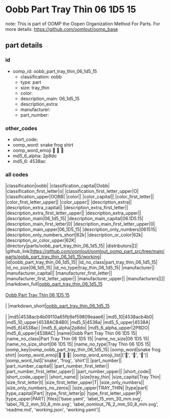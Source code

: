# Oobb Part Tray Thin 06 1D5 15  

note: This is part of OOMP the Oopen Organization Method For Parts. For more details: https://github.com/oomlout/oomp_base

##  part details





### id
* oomp_id: oobb_part_tray_thin_06_1d5_15
  * classification: oobb
  * type: part
  * size: tray_thin
  * color: 
  * description_main: 06_1d5_15
  * description_extra: 
  * manufacturer: 
  * part_number: 

### other_codes
* short_code: 
* oomp_word: snake frog shirt
* oomp_word_emoji :snake: :frog: :shirt:
* md5_6_alpha: 2p8do
* md5_6: 4538ac

### all codes 
|classification|oobb|
|classification_capital|Oobb|
|classification_first_letter|o|
|classification_first_letter_upper|O|
|classification_upper|OOBB|
|color||
|color_capital||
|color_first_letter||
|color_first_letter_upper||
|color_upper||
|description_extra||
|description_extra_capital||
|description_extra_first_letter||
|description_extra_first_letter_upper||
|description_extra_upper||
|description_main|06_1d5_15|
|description_main_capital|06.1D5.15|
|description_main_first_letter|0|
|description_main_first_letter_upper|0|
|description_main_upper|06_1D5_15|
|description_only_numbers|061515|
|description_only_numbers_short|62k|
|description_or_color|62k|
|description_or_color_upper|62K|
|directory|parts/oobb_part_tray_thin_06_1d5_15|
|distributors|[]|
|github_link|https://github.com/oomlout/oomlout_oomp_part_src/tree/main/parts/oobb_part_tray_thin_06_1d5_15/working|
|id|oobb_part_tray_thin_06_1d5_15|
|id_no_class|part_tray_thin_06_1d5_15|
|id_no_size|06_1d5_15|
|id_no_type|tray_thin_06_1d5_15|
|manufacturer||
|manufacturer_capital||
|manufacturer_first_letter||
|manufacturer_first_letter_upper||
|manufacturer_upper||
|manufacturers|[]|
|markdown_full|[oobb_part_tray_thin_06_1d5_15](https://github.com/oomlout/oomlout_oomp_part_src/tree/main/parts/oobb_part_tray_thin_06_1d5_15/working)<br>[](https://github.com/oomlout/oomlout_oomp_part_src/tree/main/parts/oobb_part_tray_thin_06_1d5_15/working)<br>[Oobb Part Tray Thin 06 1D5 15](https://github.com/oomlout/oomlout_oomp_part_src/tree/main/parts/oobb_part_tray_thin_06_1d5_15/working)<br><br>|
|markdown_short|[oobb_part_tray_thin_06_1d5_15](https://github.com/oomlout/oomlout_oomp_part_src/tree/main/parts/oobb_part_tray_thin_06_1d5_15/working)<br><br>|
|md5|4538acb4b09110a65fb9ef59809eaae6|
|md5_10|4538acb4b0|
|md5_10_upper|4538ACB4B0|
|md5_5|4538a|
|md5_5_upper|4538A|
|md5_6|4538ac|
|md5_6_alpha|2p8do|
|md5_6_alpha_upper|2P8DO|
|md5_6_upper|4538AC|
|name|Oobb Part Tray Thin 06 1D5 15|
|name_no_class|Part Tray Thin 06 1D5 15|
|name_no_size|06 1D5 15|
|name_no_size_short|06 1D5 15|
|name_no_type|Tray Thin 06 1D5 15|
|oomp_key|oomp_oobb_part_tray_thin_06_1d5_15|
|oomp_word|snake frog shirt|
|oomp_word_emoji|:snake: :frog: :shirt:|
|oomp_word_emoji_list|[':snake:', ':frog:', ':shirt:']|
|oomp_word_list|['snake', 'frog', 'shirt']|
|part_number||
|part_number_capital||
|part_number_first_letter||
|part_number_first_letter_upper||
|part_number_upper||
|short_code||
|short_code_upper||
|short_name||
|size|tray_thin|
|size_capital|Tray Thin|
|size_first_letter|t|
|size_first_letter_upper|T|
|size_only_numbers||
|size_only_numbers_no_zeros||
|size_upper|TRAY_THIN|
|type|part|
|type_capital|Part|
|type_first_letter|p|
|type_first_letter_upper|P|
|type_upper|PART|
|files|['base.yaml', 'label_15_mm_30_mm.svg', 'label_76_2_mm_50_8_mm.svg', 'label_oomlout_76_2_mm_50_8_mm.svg', 'readme.md', 'working.json', 'working.yaml']|
